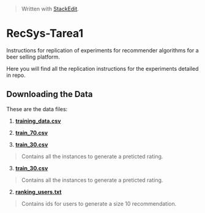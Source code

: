 


> Written with [StackEdit](https://stackedit.io/).
# RecSys-Tarea1

Instructions for replication of experiments for recommender algorithms for a beer selling platform. 

Here you will find all the replication instructions for the experiments detailed in repo.

 ## Downloading the Data
These are the data files:

 1. [ **training_data.csv** 
](https://github.com/paulanavarretec/RecSys-Tarea1/blob/master/training_data.csv)

 2. [ **train_70.csv** 
](https://github.com/paulanavarretec/RecSys-Tarea1/blob/master/train_70.csv)

 3. [ **train_30.csv** 
](https://github.com/paulanavarretec/RecSys-Tarea1/blob/master/train_30.csv)
 > Contains all the instances to generate a preticted rating.

 3. [ **train_30.csv** 
](https://github.com/paulanavarretec/RecSys-Tarea1/blob/master/test_rating_data.csv)
 > Contains all the instances to generate a preticted rating.



 2. [**ranking_users.txt**](https://github.com/paulanavarretec/RecSys-Tarea1/blob/master/test_rating_data.csv)
> Contains ids for users to generate a size 10 recommendation. 

<!--stackedit_data:
eyJoaXN0b3J5IjpbMTUwMzQ4MDU4MywtMTU4MjI0MDg1MCwtMj
U2OTI0NDQ2LDk1NDU0Nzc5LC0yNTY5MjQ0NDYsLTE1OTg5ODUw
NTUsLTU1NTQwMTY3LC05MTUwODMwMzQsMTc0MTc5ODczXX0=
-->